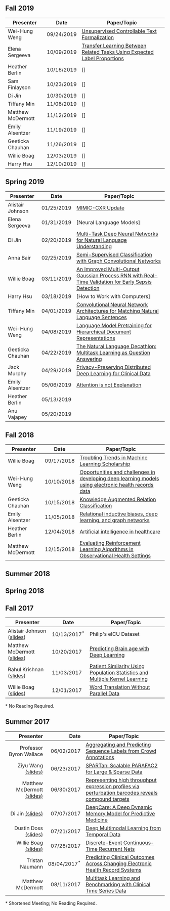 ## Fall 2019

Presenter                            | Date                   | Paper/Topic
------------------------------------ | ---------------------- | ------------------------------------------------
Wei-Hung Weng                        | 09/24/2019             | [Unsupervised Controllable Text Formalization]
Elena Sergeeva                       | 10/09/2019             | [Transfer Learning Between Related Tasks Using Expected Label Proportions]
Heather Berlin                       | 10/16/2019             | []
Sam Finlayson                        | 10/23/2019             | []
Di Jin                               | 10/30/2019             | []
Tiffany Min                          | 11/06/2019             | [] 
Matthew McDermott                    | 11/12/2019             | []
Emily Alsentzer                      | 11/19/2019             | []
Geeticka Chauhan                     | 11/26/2019             | []
Willie Boag                          | 12/03/2019             | []
Harry Hsu                            | 12/10/2019             | []

[Unsupervised Controllable Text Formalization]: https://arxiv.org/pdf/1809.04556.pdf
[Transfer Learning Between Related Tasks Using Expected Label Proportions]: https://arxiv.org/pdf/1909.00430.pdf


## Spring 2019

Presenter                            | Date                   | Paper/Topic
------------------------------------ | ---------------------- | ------------------------------------------------
Alistair Johnson                     | 01/25/2019             | [MIMIC-CXR Update]
Elena Sergeeva                       | 01/31/2019             | [Neural Language Models]
Di Jin                               | 02/20/2019             | [Multi-Task Deep Neural Networks for Natural Language Understanding]
Anna Bair                            | 02/25/2019             | [Semi-Supervised Classification with Graph Convolutional Networks]
Willie Boag                          | 03/11/2019             | [An Improved Multi-Output Gaussian Process RNN with Real-Time Validation for Early Sepsis Detection]
Harry Hsu                            | 03/18/2019             | [How to Work with Computers] 
Tiffany Min                          | 04/01/2019             | [Convolutional Neural Network Architectures for Matching Natural Language Sentences]
Wei-Hung Weng                        | 04/08/2019             | [Language Model Pretraining for Hierarchical Document Representations]
Geeticka Chauhan                     | 04/22/2019             | [The Natural Language Decathlon: Multitask Learning as Question Answering]
Jack Murphy                          | 04/29/2019             | [Privacy-Preserving Distributed Deep Learning for Clinical Data]
Emily Alsentzer                      | 05/06/2019             | [Attention is not Explanation]
Heather Berlin                       | 05/13/2019             | 
Anu Vajapey                          | 05/20/2019             |

[MIMIC-CXR Update]: https://www.dropbox.com/s/wvtck1ygz2bsdlf/2019-01-25%20-%20MIMIC-CXR%20MEDG.pdf?dl=0
[Multi-Task Deep Neural Networks for Natural Language Understanding]: https://arxiv.org/abs/1901.11504
[Semi-Supervised Classification with Graph Convolutional Networks]: https://arxiv.org/pdf/1609.02907.pdf
[An Improved Multi-Output Gaussian Process RNN with Real-Time Validation for Early Sepsis Detection]: http://mucmd.org/CameraReadySubmissions/53%5CCameraReadySubmission%5CCR.pdf
[Convolutional Neural Network Architectures for Matching Natural Language Sentences]: https://papers.nips.cc/paper/5550-convolutional-neural-network-architectures-for-matching-natural-language-sentences
[Language Model Pretraining for Hierarchical Document Representations]: https://openreview.net/pdf?id=rygnfn0qF7
[The Natural Language Decathlon: Multitask Learning as Question Answering]: https://arxiv.org/abs/1806.08730
[Privacy-Preserving Distributed Deep Learning for Clinical Data]: https://arxiv.org/pdf/1812.01484.pdf
[Attention is not Explanation]: https://arxiv.org/abs/1902.10186

## Fall 2018

Presenter                            | Date                   | Paper/Topic
------------------------------------ | ---------------------- | ------------------------------------------------
Willie Boag                          | 09/17/2018             | [Troubling Trends in Machine Learning Scholarship]
Wei-Hung Weng                        | 10/10/2018             | [Opportunities and challenges in developing deep learning models using electronic health records data]
Geeticka Chauhan                     | 10/15/2018             | [Knowledge Augmented Relation Classification]
Emily Alsentzer                      | 11/05/2018             | [Relational inductive biases, deep learning, and graph networks]
Heather Berlin                       | 12/04/2018             | [Artificial intelligence in healthcare]
Matthew McDermott                    | 12/15/2018             | [Evaluating Reinforcement Learning Algorithms in Observational Health Settings]

[Troubling Trends in Machine Learning Scholarship]: https://arxiv.org/pdf/1807.03341.pdf
[Opportunities and challenges in developing deep learning models using electronic health records data]: https://academic.oup.com/jamia/advance-article/doi/10.1093/jamia/ocy068/5035024
[Knowledge Augmented Relation Classification]: http://aclweb.org/anthology/C18-1049
[Relational inductive biases, deep learning, and graph networks]: https://arxiv.org/abs/1806.01261
[Artificial intelligence in healthcare]: https://www.nature.com/articles/s41551-018-0305-z
[Evaluating Reinforcement Learning Algorithms in Observational Health Settings]: https://arxiv.org/pdf/1805.12298.pdf


## Summer 2018


## Spring 2018


## Fall 2017

Presenter                            | Date                   | Paper/Topic
------------------------------------ | ---------------------- | ------------------------------------------------
Alistair Johnson ([slides][1])       | 10/13/2017<sup>*</sup> | Philip's eICU Dataset
Matthew McDermott ([slides][2])      | 10/20/2017             | [Predicting Brain age with Deep Learning]
Rahul Krishnan ([slides][3])         | 11/03/2017             | [Patient Similarity Using Population Statistics and Multiple Kernel Learning]
Willie Boag ([slides][4])            | 12/01/2017             | [Word Translation Without Parallel Data]

\* No Reading Required.

[1]: ./docs/reading_slides/Alistair_Johnson_eICU_10_13_2017.pdf
[2]: ./docs/reading_slides/Matthew_McDermott_Predicting_Brain_Age_10-20-2017.pdf
[3]: ./docs/reading_slides/Rahul_Krishnan_Patient_Similarity_with_Multiple_Kernel_Learning_11-03-2017.pdf
[4]: ./docs/reading_slides/Willie_Boag_Unsupervised_Word_Translation_12-01-2017.pdf
[Predicting Brain age with Deep Learning]: https://arxiv.org/pdf/1612.02572.pdf
[Patient Similarity Using Population Statistics and Multiple Kernel Learning]: http://mucmd.org/CameraReadySubmissions/40%5CCameraReadySubmission%5Cpatient_similarity.pdf
[Word Translation Without Parallel Data]: https://arxiv.org/pdf/1710.04087.pdf


## Summer 2017

Presenter                          | Date                   | Paper/Topic
----------------------------------:| ----------------------:| -------------------------------------------------------------------
Professor Byron Wallace            | 06/02/2017             | [Aggregating and Predicting Sequence Labels from Crowd Annotations]
Ziyu Wang [(slides)][1]            | 06/23/2017             | [SPARTan: Scalable PARAFAC2 for Large & Sparse Data]
Matthew McDermott [(slides)][2]    | 06/30/2017             | [Representing high throughput expression profiles via perturbation barcodes reveals compound targets]
Di Jin [(slides)][3]               | 07/07/2017             | [DeepCare: A Deep Dynamic Memory Model for Predictive Medicine]
Dustin Doss [(slides)][4]          | 07/21/2017             | [Deep Multimodal Learning from Temporal Data]
Willie Boag [(slides)][5]          | 07/28/2017             | [Discrete-Event Continuous-Time Recurrent Nets]
Tristan Naumann                    | 08/04/2017<sup>\*</sup>| [Predicting Clinical Outcomes Across Changing Electronic Health Record Systems]
Matthew McDermott                  | 08/11/2017             | [Multitask Learning and Benchmarking with Clinical Time Series Data]

\* Shortened Meeting; No Reading Required.

[Aggregating and Predicting Sequence Labels from Crowd Annotations]: https://www.ischool.utexas.edu/~ml/papers/nguyen-acl17.pdf
[SPARTan: Scalable PARAFAC2 for Large & Sparse Data]: https://arxiv.org/pdf/1703.04219.pdf
[Representing high throughput expression profiles via perturbation barcodes reveals compound targets]: http://journals.plos.org/ploscompbiol/article?id=10.1371/journal.pcbi.1005335
[DeepCare: A Deep Dynamic Memory Model for Predictive Medicine]: https://arxiv.org/abs/1602.00357
[Deep Multimodal Learning from Temporal Data]: https://arxiv.org/pdf/1704.03152.pdf
[Discrete-Event Continuous-Time Recurrent Nets]: http://www.cs.colorado.edu/~mozer/Research/Selected%20Publications/reprints/MozerKazakovLindsey2017.pdf
[Predicting Clinical Outcomes Across Changing Electronic Health Record Systems]: http://www.kdd.org/kdd2017/papers/view/predicting-clinical-outcomes-across-changing-electronic-health-record-syste
[Multitask Learning and Benchmarking with Clinical Time Series Data]: https://arxiv.org/abs/1703.07771
[1]: ./docs/reading_slides/Ziyu_Wang_SPARTan_06-23-2017.pdf
[2]: ./docs/reading_slides/Matthew_McDermott_Perturbation_Barcodes_06-30-2017.pdf
[3]: ./docs/reading_slides/Di_Jin_DeepCare_07-07-2017.pdf
[4]: ./docs/reading_slides/Dustin_Doss_CorrRNN_07-21-2017.pdf
[5]: ./docs/reading_slides/Willie_Boag_Continuous_Time_RNNs_07-28-2017.pdf
